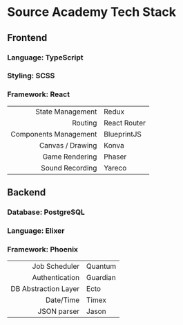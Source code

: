 # Source Academy Tech Stack

## Frontend

### Language: TypeScript
### Styling:  SCSS

### Framework: React
| | |
| -:|:- |
| State Management | Redux |
| Routing | React Router |
| Components Management | BlueprintJS | 
| Canvas / Drawing | Konva |
| Game Rendering | Phaser |
| Sound Recording | Yareco |

## Backend

### Database: PostgreSQL
### Language: Elixer
### Framework: Phoenix

| | |
| -:|:- |
| Job Scheduler | Quantum |
| Authentication | Guardian |
| DB Abstraction Layer | Ecto |
| Date/Time | Timex |
| JSON parser | Jason |
